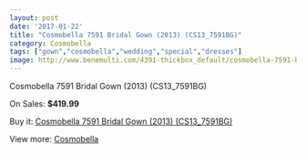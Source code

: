 ```yaml
---
layout: post
date: '2017-01-22'
title: "Cosmobella 7591 Bridal Gown (2013) (CS13_7591BG)"
category: Cosmobella
tags: ["gown","cosmobella","wedding","special","dresses"]
image: http://www.benemulti.com/4391-thickbox_default/cosmobella-7591-bridal-gown-2013-cs137591bg.jpg
---
```

Cosmobella 7591 Bridal Gown (2013) (CS13_7591BG)

On Sales: **$419.99**
<a href="https://www.benemulti.com/en/cosmobella/1659-cosmobella-7591-bridal-gown-2013-cs137591bg.html"><amp-img layout="responsive" width="600" height="600" src="//www.benemulti.com/4391-thickbox_default/cosmobella-7591-bridal-gown-2013-cs137591bg.jpg" alt="Cosmobella 7591 Bridal Gown (2013) (CS13_7591BG) 0" /></a>
<a href="https://www.benemulti.com/en/cosmobella/1659-cosmobella-7591-bridal-gown-2013-cs137591bg.html"><amp-img layout="responsive" width="600" height="600" src="//www.benemulti.com/4393-thickbox_default/cosmobella-7591-bridal-gown-2013-cs137591bg.jpg" alt="Cosmobella 7591 Bridal Gown (2013) (CS13_7591BG) 1" /></a>
<a href="https://www.benemulti.com/en/cosmobella/1659-cosmobella-7591-bridal-gown-2013-cs137591bg.html"><amp-img layout="responsive" width="600" height="600" src="//www.benemulti.com/4392-thickbox_default/cosmobella-7591-bridal-gown-2013-cs137591bg.jpg" alt="Cosmobella 7591 Bridal Gown (2013) (CS13_7591BG) 2" /></a>

Buy it: [Cosmobella 7591 Bridal Gown (2013) (CS13_7591BG)](https://www.benemulti.com/en/cosmobella/1659-cosmobella-7591-bridal-gown-2013-cs137591bg.html "Cosmobella 7591 Bridal Gown (2013) (CS13_7591BG)")

View more: [Cosmobella](https://www.benemulti.com/en/20-cosmobella "Cosmobella")